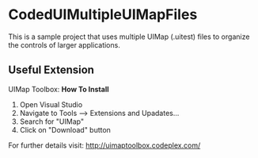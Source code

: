 # CodedUIMultipleUIMapFiles
This is a sample project that uses multiple UIMap (.uitest) files to organize the controls of larger applications.

## Useful Extension
UIMap Toolbox:
<strong>How To Install</strong>

1. Open Visual Studio
2. Navigate to Tools --> Extensions and Upadates...
3. Search for "UIMap" 
4. Click on "Download" button

For further details visit: http://uimaptoolbox.codeplex.com/
